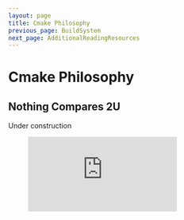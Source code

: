 ```yaml
---
layout: page
title: Cmake Philosophy
previous_page: BuildSystem
next_page: AdditionalReadingResources
---
```

# Cmake Philosophy

## Nothing Compares 2U

Under construction

<!-- blank line -->
<figure class="video_container">
  <iframe src="https://www.youtube.com/embed/0-EF60neguk" frameborder="0" allowfullscreen="true"> </iframe>
</figure>
<!-- blank line -->
